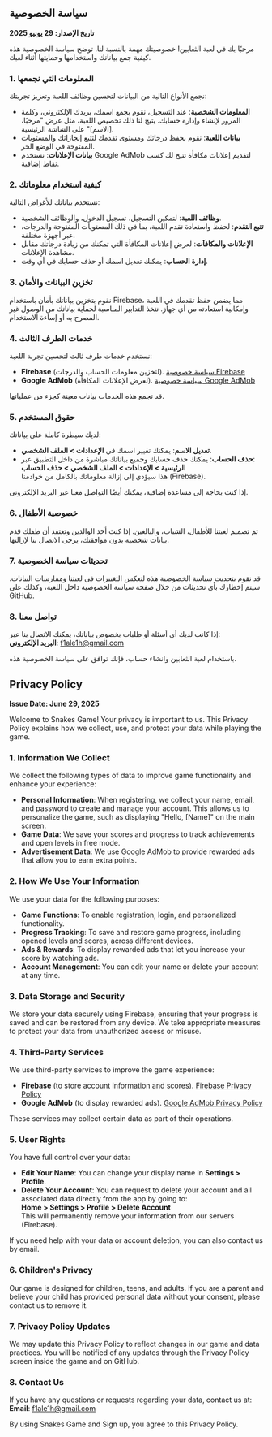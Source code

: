 
## سياسة الخصوصية  
**تاريخ الإصدار: 29 يونيو 2025**

مرحبًا بك في لعبة الثعابين! خصوصيتك مهمة بالنسبة لنا. توضح سياسة الخصوصية هذه كيفية جمع بياناتك واستخدامها وحمايتها أثناء لعبك.

### 1. المعلومات التي نجمعها  
نجمع الأنواع التالية من البيانات لتحسين وظائف اللعبة وتعزيز تجربتك:

- **المعلومات الشخصية**: عند التسجيل، نقوم بجمع اسمك، بريدك الإلكتروني، وكلمة المرور لإنشاء وإدارة حسابك. يتيح لنا ذلك تخصيص اللعبة، مثل عرض "مرحبًا، [الاسم]" على الشاشة الرئيسية.  
- **بيانات اللعبة**: نقوم بحفظ درجاتك ومستوى تقدمك لتتبع إنجازاتك والمستويات المفتوحة في الوضع الحر.  
- **بيانات الإعلانات**: نستخدم Google AdMob لتقديم إعلانات مكافأة تتيح لك كسب نقاط إضافية.

### 2. كيفية استخدام معلوماتك  
نستخدم بياناتك للأغراض التالية:

- **وظائف اللعبة**: لتمكين التسجيل، تسجيل الدخول، والوظائف الشخصية.  
- **تتبع التقدم**: لحفظ واستعادة تقدم اللعبة، بما في ذلك المستويات المفتوحة والدرجات، عبر أجهزة مختلفة.  
- **الإعلانات والمكافآت**: لعرض إعلانات المكافأة التي تمكنك من زيادة درجاتك مقابل مشاهدة الإعلانات.  
- **إدارة الحساب**: يمكنك تعديل اسمك أو حذف حسابك في أي وقت.

### 3. تخزين البيانات والأمان  
نقوم بتخزين بياناتك بأمان باستخدام Firebase، مما يضمن حفظ تقدمك في اللعبة وإمكانية استعادته من أي جهاز. نتخذ التدابير المناسبة لحماية بياناتك من الوصول غير المصرح به أو إساءة الاستخدام.

### 4. خدمات الطرف الثالث  
نستخدم خدمات طرف ثالث لتحسين تجربة اللعبة:

- **Firebase** (لتخزين معلومات الحساب والدرجات). [سياسة خصوصية Firebase](https://firebase.google.com/support/privacy)  
- **Google AdMob** (لعرض الإعلانات المكافأة). [سياسة خصوصية Google AdMob](https://policies.google.com/privacy)

قد تجمع هذه الخدمات بيانات معينة كجزء من عملياتها.

### 5. حقوق المستخدم  
لديك سيطرة كاملة على بياناتك:

- **تعديل الاسم**: يمكنك تغيير اسمك في **الإعدادات > الملف الشخصي**.  
- **حذف الحساب**: يمكنك حذف حسابك وجميع بياناتك مباشرة من داخل التطبيق عبر:  
  **الرئيسية > الإعدادات > الملف الشخصي > حذف الحساب**  
  هذا سيؤدي إلى إزالة معلوماتك بالكامل من خوادمنا (Firebase).

إذا كنت بحاجة إلى مساعدة إضافية، يمكنك أيضًا التواصل معنا عبر البريد الإلكتروني.

### 6. خصوصية الأطفال  
تم تصميم لعبتنا للأطفال، الشباب، والبالغين. إذا كنت أحد الوالدين وتعتقد أن طفلك قدم بيانات شخصية بدون موافقتك، يرجى الاتصال بنا لإزالتها.

### 7. تحديثات سياسة الخصوصية  
قد نقوم بتحديث سياسة الخصوصية هذه لتعكس التغييرات في لعبتنا وممارسات البيانات. سيتم إخطارك بأي تحديثات من خلال صفحة سياسة الخصوصية داخل اللعبة، وكذلك على GitHub.

### 8. تواصل معنا  
إذا كانت لديك أي أسئلة أو طلبات بخصوص بياناتك، يمكنك الاتصال بنا عبر:  
**البريد الإلكتروني**: f1ale1h@gmail.com

باستخدام لعبة الثعابين وانشاء حساب، فإنك توافق على سياسة الخصوصية هذه.


## Privacy Policy  
**Issue Date: June 29, 2025**

Welcome to Snakes Game! Your privacy is important to us. This Privacy Policy explains how we collect, use, and protect your data while playing the game.

### 1. Information We Collect  
We collect the following types of data to improve game functionality and enhance your experience:

- **Personal Information**: When registering, we collect your name, email, and password to create and manage your account. This allows us to personalize the game, such as displaying "Hello, [Name]" on the main screen.  
- **Game Data**: We save your scores and progress to track achievements and open levels in free mode.  
- **Advertisement Data**: We use Google AdMob to provide rewarded ads that allow you to earn extra points.

### 2. How We Use Your Information  
We use your data for the following purposes:

- **Game Functions**: To enable registration, login, and personalized functionality.  
- **Progress Tracking**: To save and restore game progress, including opened levels and scores, across different devices.  
- **Ads & Rewards**: To display rewarded ads that let you increase your score by watching ads.  
- **Account Management**: You can edit your name or delete your account at any time.

### 3. Data Storage and Security  
We store your data securely using Firebase, ensuring that your progress is saved and can be restored from any device. We take appropriate measures to protect your data from unauthorized access or misuse.

### 4. Third-Party Services  
We use third-party services to improve the game experience:

- **Firebase** (to store account information and scores). [Firebase Privacy Policy](https://firebase.google.com/support/privacy)  
- **Google AdMob** (to display rewarded ads). [Google AdMob Privacy Policy](https://policies.google.com/privacy)

These services may collect certain data as part of their operations.

### 5. User Rights  
You have full control over your data:

- **Edit Your Name**: You can change your display name in **Settings > Profile**.  
- **Delete Your Account**: You can request to delete your account and all associated data directly from the app by going to:  
  **Home > Settings > Profile > Delete Account**  
  This will permanently remove your information from our servers (Firebase).

If you need help with your data or account deletion, you can also contact us by email.

### 6. Children's Privacy  
Our game is designed for children, teens, and adults. If you are a parent and believe your child has provided personal data without your consent, please contact us to remove it.

### 7. Privacy Policy Updates  
We may update this Privacy Policy to reflect changes in our game and data practices. You will be notified of any updates through the Privacy Policy screen inside the game and on GitHub.

### 8. Contact Us  
If you have any questions or requests regarding your data, contact us at:  
**Email**: f1ale1h@gmail.com

By using Snakes Game and Sign up, you agree to this Privacy Policy.
